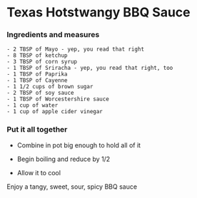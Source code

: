 # Texas Hotstwangy BBQ Sauce

### Ingredients and measures

```
- 2 TBSP of Mayo - yep, you read that right
- 8 TBSP of ketchup
- 3 TBSP of corn syrup
- 1 TBSP of Sriracha - yep, you read that right, too
- 1 TBSP of Paprika
- 1 TBSP of Cayenne
- 1 1/2 cups of brown sugar
- 2 TBSP of soy sauce
- 1 TBSP of Worcestershire sauce
- 1 cup of water
- 1 cup of apple cider vinegar
```

### Put it all together

 - Combine in pot big enough to hold all of it

 - Begin boiling and reduce by 1/2

 - Allow it to cool

Enjoy a tangy, sweet, sour, spicy BBQ sauce
